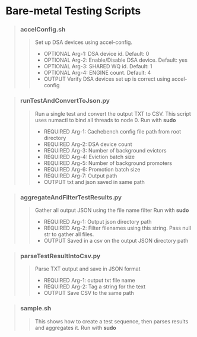 # Bare-metal Testing Scripts


> ### accelConfig.sh
>
>> Set up DSA devices using accel-config.
>> - OPTIONAL Arg-1: DSA device id. Default: 0
>> - OPTIONAL Arg-2: Enable/Disable DSA device. Default: yes
>> - OPTIONAL Arg-3: SHARED WQ id. Default: 1
>> - OPTIONAL Arg-4: ENGINE count. Default: 4
>> - OUTPUT Verify DSA devices set up is correct using accel-config


> ### runTestAndConvertToJson.py
>
>> Run a single test and convert the output TXT to CSV.
>> This script uses numactl to bind all threads to node 0.
>> Run with **sudo**
>> - REQUIRED Arg-1: Cachebench config file path from root directory
>> - REQUIRED Arg-2: DSA device count
>> - REQUIRED Arg-3: Number of background evictors
>> - REQUIRED Arg-4: Eviction batch size
>> - REQUIRED Arg-5: Number of background promoters
>> - REQUIRED Arg-6: Promotion batch size
>> - REQUIRED Arg-7: Output path
>> - OUTPUT txt and json saved in same path


> ### aggregateAndFilterTestResults.py
>
>> Gather all output JSON using the file name filter
>> Run with **sudo**
>> - REQUIRED Arg-1: Output json directory path
>> - REQUIRED Arg-2: Filter filenames using this string. Pass null str to gather all files.
>> - OUTPUT Saved in a csv on the output JSON directory path


> ### parseTestResultIntoCsv.py
>
>> Parse TXT output and save in JSON format
>> - REQUIRED Arg-1: output txt file name
>> - REQUIRED Arg-2: Tag a string for the text
>> - OUTPUT Save CSV to the same path


> ### sample.sh
>
>> This shows how to create a test sequence, then parses results and aggregates it.
>> Run with **sudo**



